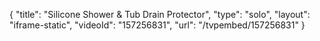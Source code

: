 {
    "title": "Silicone Shower & Tub Drain Protector",
    "type": "solo",
    "layout": "iframe-static",
    "videoId": "157256831",
    "url": "\/tvpembed\/157256831"
}
